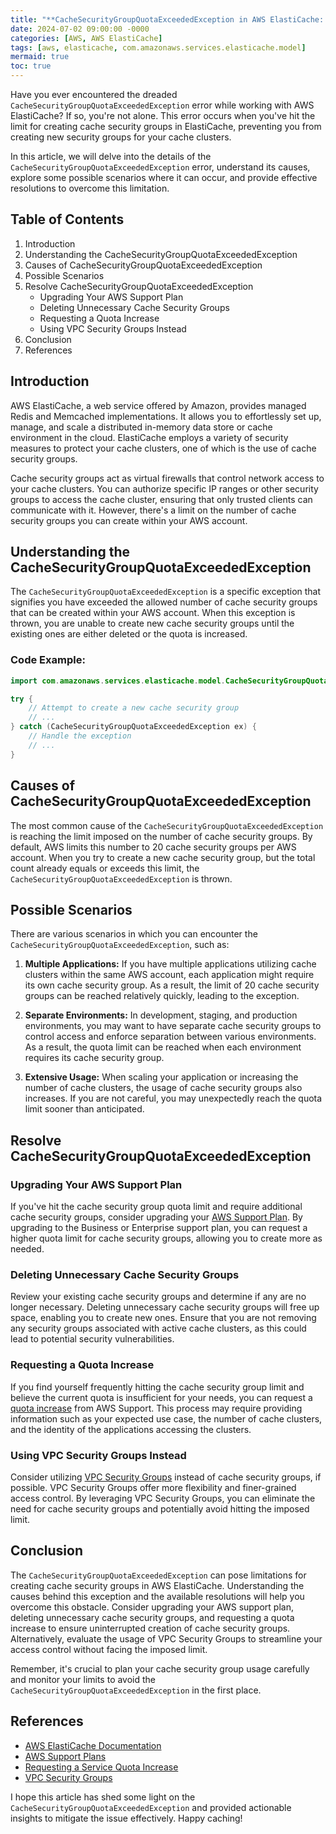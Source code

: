 ```yaml
---
title: "**CacheSecurityGroupQuotaExceededException in AWS ElastiCache: Explained and Resolutions**"
date: 2024-07-02 09:00:00 -0000
categories: [AWS, AWS ElastiCache]
tags: [aws, elasticache, com.amazonaws.services.elasticache.model]
mermaid: true
toc: true
---
```



Have you ever encountered the dreaded `CacheSecurityGroupQuotaExceededException` error while working with AWS ElastiCache? If so, you're not alone. This error occurs when you've hit the limit for creating cache security groups in ElastiCache, preventing you from creating new security groups for your cache clusters.

In this article, we will delve into the details of the `CacheSecurityGroupQuotaExceededException` error, understand its causes, explore some possible scenarios where it can occur, and provide effective resolutions to overcome this limitation.

## Table of Contents

1. Introduction
2. Understanding the CacheSecurityGroupQuotaExceededException
3. Causes of CacheSecurityGroupQuotaExceededException
4. Possible Scenarios
5. Resolve CacheSecurityGroupQuotaExceededException
   - Upgrading Your AWS Support Plan
   - Deleting Unnecessary Cache Security Groups
   - Requesting a Quota Increase
   - Using VPC Security Groups Instead
6. Conclusion
7. References

## Introduction

AWS ElastiCache, a web service offered by Amazon, provides managed Redis and Memcached implementations. It allows you to effortlessly set up, manage, and scale a distributed in-memory data store or cache environment in the cloud. ElastiCache employs a variety of security measures to protect your cache clusters, one of which is the use of cache security groups.

Cache security groups act as virtual firewalls that control network access to your cache clusters. You can authorize specific IP ranges or other security groups to access the cache cluster, ensuring that only trusted clients can communicate with it. However, there's a limit on the number of cache security groups you can create within your AWS account.

## Understanding the CacheSecurityGroupQuotaExceededException

The `CacheSecurityGroupQuotaExceededException` is a specific exception that signifies you have exceeded the allowed number of cache security groups that can be created within your AWS account. When this exception is thrown, you are unable to create new cache security groups until the existing ones are either deleted or the quota is increased.

### Code Example:
```java
import com.amazonaws.services.elasticache.model.CacheSecurityGroupQuotaExceededException;

try {
    // Attempt to create a new cache security group
    // ...
} catch (CacheSecurityGroupQuotaExceededException ex) {
    // Handle the exception
    // ...
}
```

## Causes of CacheSecurityGroupQuotaExceededException

The most common cause of the `CacheSecurityGroupQuotaExceededException` is reaching the limit imposed on the number of cache security groups. By default, AWS limits this number to 20 cache security groups per AWS account. When you try to create a new cache security group, but the total count already equals or exceeds this limit, the `CacheSecurityGroupQuotaExceededException` is thrown.

## Possible Scenarios

There are various scenarios in which you can encounter the `CacheSecurityGroupQuotaExceededException`, such as:

1. **Multiple Applications:** If you have multiple applications utilizing cache clusters within the same AWS account, each application might require its own cache security group. As a result, the limit of 20 cache security groups can be reached relatively quickly, leading to the exception.

2. **Separate Environments:** In development, staging, and production environments, you may want to have separate cache security groups to control access and enforce separation between various environments. As a result, the quota limit can be reached when each environment requires its cache security group.

3. **Extensive Usage:** When scaling your application or increasing the number of cache clusters, the usage of cache security groups also increases. If you are not careful, you may unexpectedly reach the quota limit sooner than anticipated.

## Resolve CacheSecurityGroupQuotaExceededException

### Upgrading Your AWS Support Plan

If you've hit the cache security group quota limit and require additional cache security groups, consider upgrading your [AWS Support Plan](https://aws.amazon.com/premiumsupport/). By upgrading to the Business or Enterprise support plan, you can request a higher quota limit for cache security groups, allowing you to create more as needed.

### Deleting Unnecessary Cache Security Groups

Review your existing cache security groups and determine if any are no longer necessary. Deleting unnecessary cache security groups will free up space, enabling you to create new ones. Ensure that you are not removing any security groups associated with active cache clusters, as this could lead to potential security vulnerabilities.

### Requesting a Quota Increase

If you find yourself frequently hitting the cache security group limit and believe the current quota is insufficient for your needs, you can request a [quota increase](https://docs.aws.amazon.com/general/latest/gr/aws_service_limits.html) from AWS Support. This process may require providing information such as your expected use case, the number of cache clusters, and the identity of the applications accessing the clusters.

### Using VPC Security Groups Instead

Consider utilizing [VPC Security Groups](https://docs.aws.amazon.com/vpc/latest/userguide/VPC_SecurityGroups.html) instead of cache security groups, if possible. VPC Security Groups offer more flexibility and finer-grained access control. By leveraging VPC Security Groups, you can eliminate the need for cache security groups and potentially avoid hitting the imposed limit.

## Conclusion

The `CacheSecurityGroupQuotaExceededException` can pose limitations for creating cache security groups in AWS ElastiCache. Understanding the causes behind this exception and the available resolutions will help you overcome this obstacle. Consider upgrading your AWS support plan, deleting unnecessary cache security groups, and requesting a quota increase to ensure uninterrupted creation of cache security groups. Alternatively, evaluate the usage of VPC Security Groups to streamline your access control without facing the imposed limit.

Remember, it's crucial to plan your cache security group usage carefully and monitor your limits to avoid the `CacheSecurityGroupQuotaExceededException` in the first place.

## References

- [AWS ElastiCache Documentation](https://docs.aws.amazon.com/elasticache/index.html)
- [AWS Support Plans](https://aws.amazon.com/premiumsupport/)
- [Requesting a Service Quota Increase](https://docs.aws.amazon.com/general/latest/gr/aws_service_limits.html)
- [VPC Security Groups](https://docs.aws.amazon.com/vpc/latest/userguide/VPC_SecurityGroups.html)

I hope this article has shed some light on the `CacheSecurityGroupQuotaExceededException` and provided actionable insights to mitigate the issue effectively. Happy caching!